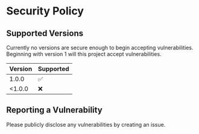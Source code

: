 # Security Policy

## Supported Versions

Currently no versions are secure enough to begin accepting vulnerabilities. <br>
Beginning with version 1 will this project accept vulnerabilities.

| Version | Supported          |
| ------- | ------------------ |
| 1.0.0   | :white_check_mark: |
|<1.0.0   | :x:                |


## Reporting a Vulnerability

Please publicly disclose any vulnerabilities by creating an issue.
